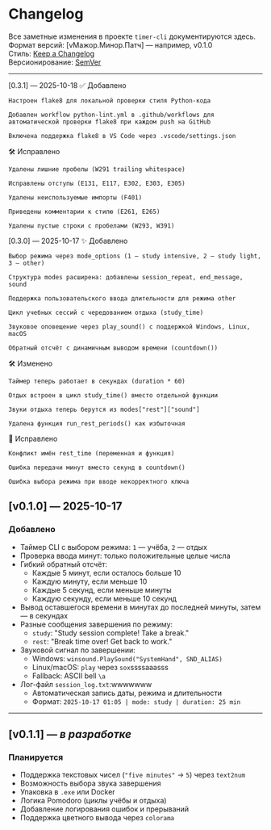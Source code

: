 # Changelog

Все заметные изменения в проекте `timer-cli` документируются здесь.  
Формат версий: [vМажор.Минор.Патч] — например, v0.1.0  
Стиль: [Keep a Changelog](https://keepachangelog.com/ru/1.0.0/)  
Версионирование: [SemVer](https://semver.org/lang/ru/)

---
[0.3.1] — 2025-10-18
✅ Добавлено

    Настроен flake8 для локальной проверки стиля Python-кода

    Добавлен workflow python-lint.yml в .github/workflows для автоматической проверки flake8 при каждом push на GitHub

    Включена поддержка flake8 в VS Code через .vscode/settings.json

🛠 Исправлено

    Удалены лишние пробелы (W291 trailing whitespace)

    Исправлены отступы (E131, E117, E302, E303, E305)

    Удалены неиспользуемые импорты (F401)

    Приведены комментарии к стилю (E261, E265)

    Удалены пустые строки с пробелами (W293, W391)

[0.3.0] — 2025-10-17
✨ Добавлено

    Выбор режима через mode_options (1 — study intensive, 2 — study light, 3 — other)

    Структура modes расширена: добавлены session_repeat, end_message, sound

    Поддержка пользовательского ввода длительности для режима other

    Цикл учебных сессий с чередованием отдыха (study_time)

    Звуковое оповещение через play_sound() с поддержкой Windows, Linux, macOS

    Обратный отсчёт с динамичным выводом времени (countdown())

🛠 Изменено

    Таймер теперь работает в секундах (duration * 60)

    Отдых встроен в цикл study_time() вместо отдельной функции

    Звуки отдыха теперь берутся из modes["rest"]["sound"]

    Удалена функция run_rest_periods() как избыточная

🐛 Исправлено

    Конфликт имён rest_time (переменная и функция)

    Ошибка передачи минут вместо секунд в countdown()

    Ошибка выбора режима при вводе некорректного ключа

## [v0.1.0] — 2025-10-17

### Добавлено

- Таймер CLI с выбором режима: `1` — учёба, `2` — отдых
- Проверка ввода минут: только положительные целые числа
- Гибкий обратный отсчёт:
  - Каждые 5 минут, если осталось больше 10
  - Каждую минуту, если меньше 10
  - Каждые 5 секунд, если меньше минуты
  - Каждую секунду, если меньше 10 секунд
- Вывод оставшегося времени в минутах до последней минуты, затем — в секундах
- Разные сообщения завершения по режиму:
  - `study`: "Study session complete! Take a break."
  - `rest`: "Break time over! Get back to work."
- Звуковой сигнал по завершении:
  - Windows: `winsound.PlaySound("SystemHand", SND_ALIAS)`
  - Linux/macOS: `play` через `sox`ssssaaasss
  - Fallback: ASCII bell `\a`
- Лог-файл `session_log.txt`:wwwwwww
  - Автоматическая запись даты, режима и длительности
  - Формат: `2025-10-17 01:05 | mode: study | duration: 25 min`

---

## [v0.1.1] — *в разработке*

### Планируется

- Поддержка текстовых чисел (`"five minutes"` → `5`) через `text2num`
- Возможность выбора звука завершения
- Упаковка в `.exe` или Docker
- Логика Pomodoro (циклы учёбы и отдыха)
- Добавление логирования ошибок и прерываний
- Поддержка цветного вывода через `colorama`
